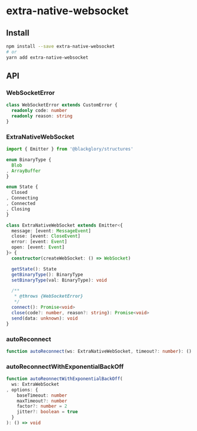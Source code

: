 # extra-native-websocket
## Install
```sh
npm install --save extra-native-websocket
# or
yarn add extra-native-websocket
```

## API
### WebSocketError
```ts
class WebSocketError extends CustomError {
  readonly code: number
  readonly reason: string
}
```

### ExtraNativeWebSocket
```ts
import { Emitter } from '@blackglory/structures'

enum BinaryType {
  Blob
, ArrayBuffer
}

enum State {
  Closed
, Connecting
, Connected
, Closing
}

class ExtraNativeWebSocket extends Emitter<{
  message: [event: MessageEvent]
  close: [event: CloseEvent]
  error: [event: Event]
  open: [event: Event]
}> {
  constructor(createWebSocket: () => WebSocket)

  getState(): State
  getBinaryType(): BinaryType
  setBinaryType(val: BinaryType): void

  /**
   * @throws {WebSocketError}
   */
  connect(): Promise<void>
  close(code?: number, reason?: string): Promise<void>
  send(data: unknown): void
}
```

### autoReconnect
```ts
function autoReconnect(ws: ExtraNativeWebSocket, timeout?: number): () => void
```

### autoReconnectWithExponentialBackOff
```ts
function autoReonnectWithExponentialBackOff(
  ws: ExtraWebSocket
, options: {
    baseTimeout: number
    maxTimeout?: number
    factor?: number = 2
    jitter?: boolean = true
  }
): () => void
```
